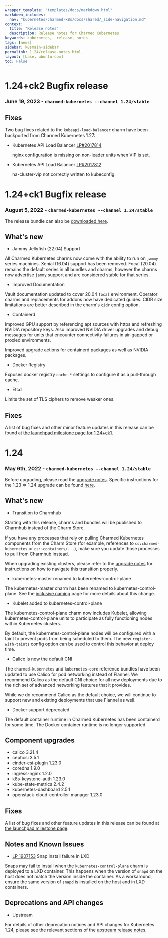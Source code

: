 ```yaml
---
wrapper_template: "templates/docs/markdown.html"
markdown_includes:
  nav: "kubernetes/charmed-k8s/docs/shared/_side-navigation.md"
context:
  title: "Release notes"
  description: Release notes for Charmed Kubernetes
keywords: kubernetes,  release, notes
tags: [news]
sidebar: k8smain-sidebar
permalink: 1.24/release-notes.html
layout: [base, ubuntu-com]
toc: False
---
```


# 1.24+ck2 Bugfix release

### June 19, 2023 - `charmed-kubernetes --channel 1.24/stable`

## Fixes

Two bug fixes related to the `kubeapi-load-balancer` charm have been backported
from Charmed Kubernetes 1.27:

- Kubernetes API Load Balancer [LP#2017814](https://bugs.launchpad.net/charm-kubeapi-load-balancer/+bug/2017814)

  nginx configuration is missing on non-leader units when VIP is set.

- Kubernetes API Load Balancer [LP#2017812](https://bugs.launchpad.net/charm-kubeapi-load-balancer/+bug/2017812)

  ha-cluster-vip not correctly written to kubeconfig.

# 1.24+ck1 Bugfix release

### August 5, 2022 - `charmed-kubernetes --channel 1.24/stable`

The release bundle can also be [downloaded here](https://raw.githubusercontent.com/charmed-kubernetes/bundle/main/releases/1.24/bundle.yaml).

## What's new

- Jammy Jellyfish (22.04) Support

All Charmed Kubernetes charms now come with the ability to run on `jammy`
series machines. Xenial (16.04) support has been removed. Focal (20.04)
remains the default series in all bundles and charms, however the charms
now advertise `jammy` support and are considered stable for that series.

- Improved Documentation

Vault documentation updated to cover 20.04 `focal` environment.
Operator charms and replacements for addons now have dedicated guides.
CIDR size limitations are better described in the charm's `cidr` config option.

- Containerd

Improved GPU support by referencing apt sources with https and refreshing
NVIDIA repository keys. Also improved NVIDIA driver upgrades and debug messages for
units that encounter connectivity failures in air-gapped or proxied environments.

Improved upgrade actions for containerd packages as well as NVIDIA packages.

- Docker Registry

Exposes docker registry `cache-*` settings to configure it as a pull-through cache.

- Etcd

Limits the set of TLS ciphers to remove weaker ones.

## Fixes

A list of bug fixes and other minor feature updates in this release can be found at
[the launchpad milestone page for 1.24+ck1](https://launchpad.net/charmed-kubernetes/+milestone/1.24+ck1).


# 1.24

### May 6th, 2022 - `charmed-kubernetes --channel 1.24/stable`

Before upgrading, please read the [upgrade notes](/kubernetes/charmed-k8s/docs/upgrade-notes).
Specific instructions for the 1.23 => 1.24 upgrade can be found [here](/kubernetes/charmed-k8s/docs/1.24/upgrading).

## What's new

- Transition to Charmhub

Starting with this release, charms and bundles will be published to Charmhub
instead of the Charm Store.

If you have any processes that rely on pulling Charmed Kubernetes components
from the Charm Store (for example, references to `cs:charmed-kubernetes` or
`cs:~containers/...`), make sure you update those processes to pull from
Charmhub instead.

When upgrading existing clusters, please refer to the
[upgrade notes](/kubernetes/charmed-k8s/docs/upgrade-notes) for instructions on how to
navigate this transition properly.

- kubernetes-master renamed to kubernetes-control-plane

The kubernetes-master charm has been renamed to kubernetes-control-plane. See
the [inclusive naming](/kubernetes/charmed-k8s/docs/inclusive-naming) page for more details about this change.

- Kubelet added to kubernetes-control-plane

The kubernetes-control-plane charm now includes Kubelet, allowing
kubernetes-control-plane units to participate as fully functioning nodes within
Kubernetes clusters.

By default, the kubernetes-control-plane nodes will be
configured with a taint to prevent pods from being scheduled to them. The new
`register-with-taints` config option can be used to control this behavior at
deploy time.

- Calico is now the default CNI

The `charmed-kubernetes` and `kubernetes-core` reference bundles have been
updated to use Calico for pod networking instead of Flannel. We recommend Calico
as the default CNI choice for all new deployments due to the rich set of
advanced networking features that it provides.

While we do recommend Calico as the default choice, we will continue to support
new and existing deployments that use Flannel as well.

- Docker support deprecated

The default container runtime in Charmed Kubernetes has been containerd for
some time. The Docker container runtime is no longer supported.

## Component upgrades

- calico 3.21.4
- cephcsi 3.5.1
- cinder-csi-plugin 1.23.0
- coredns 1.9.0
- ingress-nginx 1.2.0
- k8s-keystone-auth 1.23.0
- kube-state-metrics 2.4.2
- kubernetes-dashboard 2.5.1
- openstack-cloud-controller-manager 1.23.0

## Fixes

A list of bug fixes and other feature updates in this release can be found at
[the launchpad milestone page](https://launchpad.net/charmed-kubernetes/+milestone/1.24).

## Notes and Known Issues

- [LP 1907153](https://bugs.launchpad.net/snapd/+bug/1907153) Snap install failure in LXD

Snaps may fail to install when the `kubernetes-control-plane` charm is deployed to a LXD container.
This happens when the version of `snapd` on the host does not match the version inside the
container. As a workaround, ensure the same version of `snapd` is installed on the host and
in LXD containers.

## Deprecations and API changes

- Upstream

For details of other deprecation notices and API changes for Kubernetes 1.24, please see the
relevant sections of the [upstream release notes][upstream-changelog-1.24].

<!--LINKS-->
[rel]: /kubernetes/charmed-k8s/docs/release-notes
[upstream-changelog-1.24]: https://github.com/kubernetes/kubernetes/blob/master/CHANGELOG/CHANGELOG-1.24.md#deprecation
